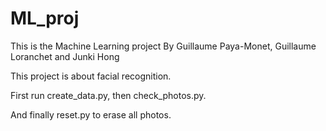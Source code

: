 # ML_proj

This is the Machine Learning project By Guillaume Paya-Monet, Guillaume Loranchet and Junki Hong

This project is about facial recognition.

First run create_data.py, then check_photos.py.

And finally reset.py to erase all photos.
